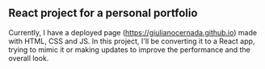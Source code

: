 ## React project for a personal portfolio

Currently, I have a deployed page (https://giulianocernada.github.io) made with HTML, CSS and JS. In this project, I'll be converting it to a React app, trying to mimic it or making updates to improve the performance and the overall look. 
